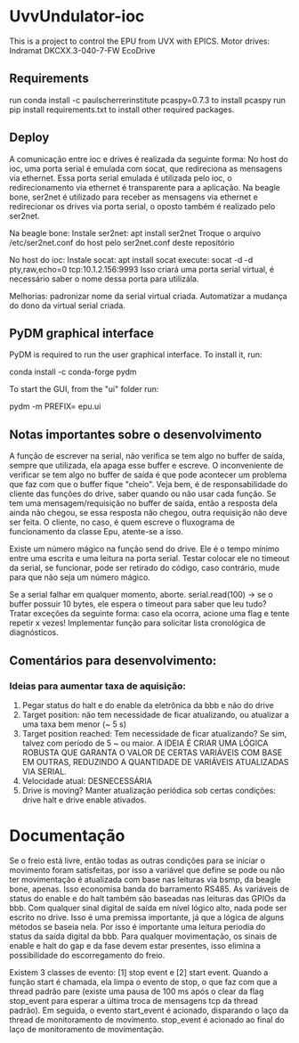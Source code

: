 # UvvUndulator-ioc

This is a project to control the EPU from UVX with EPICS.
Motor drives: Indramat DKCXX.3-040-7-FW EcoDrive

## Requirements

run conda install -c paulscherrerinstitute pcaspy=0.7.3 to install pcaspy
run pip install requirements.txt to install other required packages.

## Deploy

A comunicação entre ioc e drives é realizada da seguinte forma: No host do ioc, uma porta serial é emulada com socat, que redireciona as mensagens via ethernet. Essa porta serial emulada é utilizada pelo ioc, o redirecionamento via ethernet é transparente para a aplicação.
Na beagle bone, ser2net é utilizado para receber as mensagens via ethernet e redirecionar os drives via porta serial, o oposto também é realizado pelo ser2net.

Na beagle bone:
Instale ser2net: apt install ser2net
Troque o arquivo /etc/ser2net.conf do host pelo ser2net.conf deste repositório

No host do ioc:
Instale socat: apt install socat
execute: socat -d -d pty,raw,echo=0 tcp:10.1.2.156:9993
Isso criará uma porta serial virtual, é necessário saber o nome dessa porta para utilizála.

Melhorias: padronizar nome da serial virtual criada.
Automatizar a mudança do dono da virtual serial criada.

## PyDM graphical interface

PyDM is required to run the user graphical interface. To install it, run:

conda install -c conda-forge pydm

To start the GUI, from the "ui" folder run:

pydm -m PREFIX=<PV name prefix> epu.ui

## Notas importantes sobre o desenvolvimento
A função de escrever na serial, não verifica se tem algo no buffer de saída, sempre que utilizada, ela apaga esse buffer e escreve. O inconveniente de verificar se tem algo no buffer de saída é que pode acontecer um problema que faz com que o buffer fique "cheio". Veja bem, é de responsabilidade do cliente das funções do drive, saber quando ou não usar cada função. Se tem uma mensagem/requisição no buffer de saída, então a resposta dela ainda não chegou, se essa resposta não chegou, outra requisição não deve ser feita. O cliente, no caso, é quem escreve o fluxograma de funcionamento da classe Epu, atente-se a isso.

Existe um número mágico na função send do drive. Ele é o tempo mínimo entre uma escrita e uma leitura na porta serial. Testar colocar ele no timeout da serial, se funcionar, pode ser retirado do código, caso contrário, mude para que não seja um número mágico.

Se a serial falhar em qualquer momento, aborte.
serial.read(100) -> se o buffer possuir 10 bytes, ele espera o timeout para saber que leu tudo?
Tratar exceções da seguinte forma: caso ela ocorra, acione uma flag e tente repetir x vezes!
Implementar função para solicitar lista cronológica de diagnósticos.

## Comentários para desenvolvimento:
### Ideias para aumentar taxa de aquisição:

1) Pegar status do halt e do enable da eletrônica da bbb e não do drive
2) Target position: não tem necessidade de ficar atualizando, ou atualizar a uma taxa bem menor (~ 5 s)
3) Target position reached: Tem necessidade de ficar atualizando? Se sim, talvez com período de 5 ~ ou maior.
A IDEIA É CRIAR UMA LÓGICA ROBUSTA QUE GARANTA O VALOR DE CERTAS VARIÁVEIS COM BASE EM OUTRAS, REDUZINDO A QUANTIDADE DE VARIÁVEIS ATUALIZADAS VIA SERIAL.
4) Velocidade atual: DESNECESSÁRIA
5) Drive is moving? Manter atualização periódica sob certas condições: drive halt e drive enable ativados.


# Documentação
Se o freio está livre, então todas as outras condições para se iniciar o movimento foram satisfeitas, por isso a variável que define se pode ou não ter movimentação é atualizada com base nas leituras via bsmp, da beagle bone, apenas. Isso economisa banda do barramento RS485. As variáveis de status do enable e do halt também são baseadas nas leituras das GPIOs da bbb.
Com qualquer sinal digital de saída em nível lógico alto, nada pode ser escrito no drive. Isso é uma premissa importante, já que a lógica de alguns métodos se baseia nela. Por isso é importante uma leitura periodia do status da saída digital da bbb.
Para qualquer movimentação, os sinais de enable e halt do gap e da fase devem estar presentes, isso elimina a possibilidade do escorregamento do freio.

Existem 3 classes de evento: [1] stop event e [2] start event.
Quando a função start é chamada, ela limpa o evento de stop, o que faz com que a thread padrão pare (existe uma pausa de 100 ms após o clear da flag stop_event para esperar a última troca de mensagens tcp da thread padrão). Em seguida, o evento start_event é acionado, disparando o laço da thread de monitoramento de movimento. stop_event é acionado ao final do laço de monitoramento de movimentação.
